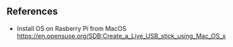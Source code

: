 ## References
* Install OS on Rasberry Pi from MacOS https://en.opensuse.org/SDB:Create_a_Live_USB_stick_using_Mac_OS_x
